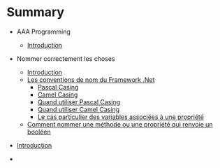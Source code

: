 # Summary

* AAA Programming
  * [Introduction](README.md)

* Nommer correctement les choses
  * [Introduction](NameThingsCorrectly/README.md)
  * [Les conventions de nom du Framework .Net](NamingConventionsInFrameworkDotNet/README.md)
     * [Pascal Casing](NamingConventionsInFrameworkDotNet/PascalCasing.md)
     * [Camel Casing](NamingConventionsInFrameworkDotNet/CamelCasing.md)
     * [Quand utiliser Pascal Casing](NamingConventionsInFrameworkDotNet/WhenToUsePascalCasing.md)
     * [Quand utiliser Camel Casing](NamingConventionsInFrameworkDotNet/WhenToUseCamelCasing.md)
     * [Le cas particulier des variables associées à une propriété](NamingConventionsInFrameworkDotNet/SpecialCaseOfVariablesThatAreBackingFieldsOfProperties.md)
  * [Comment nommer une méthode ou une propriété qui renvoie un booléen](NameThingsCorrectly/HowToCreateNameForBooleanMethodOrPrperty.md)
* [Introduction](ThinkPositive/README.md)
* 


